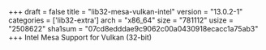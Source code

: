 +++
draft = false
title = "lib32-mesa-vulkan-intel"
version = "13.0.2-1"
categories = ['lib32-extra']
arch = "x86_64"
size = "781112"
usize = "2508622"
sha1sum = "07cd8edddae9c9062c00a0430918ecacc1a75ab3"
+++
Intel Mesa Support for Vulkan (32-bit)